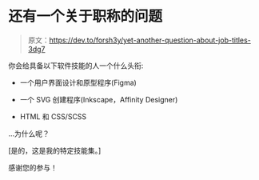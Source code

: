 # 还有一个关于职称的问题

> 原文：<https://dev.to/forsh3y/yet-another-question-about-job-titles-3dg7>

你会给具备以下软件技能的人一个什么头衔:

*   一个用户界面设计和原型程序(Figma)

*   一个 SVG 创建程序(Inkscape，Affinity Designer)

*   HTML 和 CSS/SCSS

...为什么呢？

[是的，这是我的特定技能集。]

感谢您的参与！